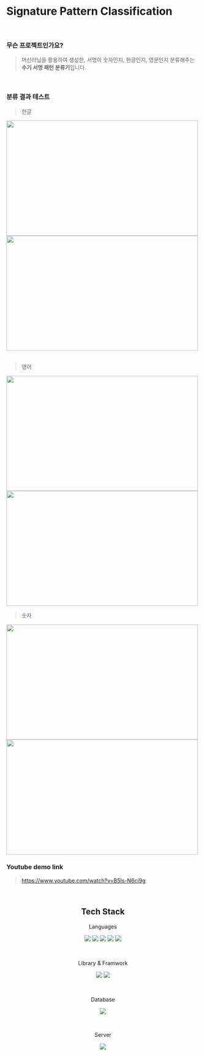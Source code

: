 # Signature Pattern Classification

<br>

### 무슨 프로젝트인가요?

> 머신러닝을 활용하여 생성한, 서명이 숫자인지, 한글인지, 영문인지 분류해주는 **수기 서명 패턴 분류기**입니다.
<br>

### 분류 결과 테스트

> 한글

<div>
  <img src="https://github.com/besforyou999/SignaturePatternClassification/assets/74638588/93da64ea-0b47-42e7-92a1-f99fe86c4723" width="500" height="300"/></a>
  <img src="https://github.com/besforyou999/SignaturePatternClassification/assets/74638588/3358e5fa-b484-46de-a72c-d31cbb572173" width="500" height="300"/></a>
</div>

<br>

>영어

<div>
  <img src="https://github.com/besforyou999/SignaturePatternClassification/assets/74638588/9d885083-e29d-4bd9-b864-ff700b6e92d6" width="500" height="300"/></a>
  <img src="https://github.com/besforyou999/SignaturePatternClassification/assets/74638588/9eaa80ec-adf4-4a48-aa1d-372028414966" width="500" height="300"/></a>
</div>

>숫자

<div>
  <img src="https://github.com/besforyou999/SignaturePatternClassification/assets/74638588/24506a41-355f-4150-899a-dfc7e22b10bb" width="500" height="300"/></a>
  <img src="https://github.com/besforyou999/SignaturePatternClassification/assets/74638588/114bd742-80d3-45f2-97f5-43ae589594f8" width="500" height="300"/></a>
</div>



### Youtube demo link

> https://www.youtube.com/watch?v=B5Is-N6cj9g
<br>

<div align="center">

## Tech Stack

Languages <br>

<img src="https://img.shields.io/badge/HTML5-E34F26?style=for-the-badge&logo=HTML5&logoColor=white"/></a>
<img src="https://img.shields.io/badge/CSS3-1572B6?style=for-the-badge&logo=CSS3&logoColor=white"/></a>
<img src="https://img.shields.io/badge/JavaScript-F7DF1E?style=for-the-badge&logo=JavaScript&logoColor=black"/></a>
<img src="https://img.shields.io/badge/Java-007396?style=for-the-badge&logo=Java&logoColor=white"/></a>
<img src="https://img.shields.io/badge/Python-14354C?style=for-the-badge&logo=python&logoColor=white"/></a>

<br>

Library & Framwork <br>

<img src="https://img.shields.io/badge/Spring-6DB33F?style=for-the-badge&logo=spring&logoColor=white"/></a>
<img src="https://img.shields.io/badge/Bootstrap-563D7C?style=for-the-badge&logo=bootstrap&logoColor=white"/></a>

<br>

Database <br>

<img src="https://img.shields.io/badge/MariaDB-003545?style=for-the-badge&logo=mariadb&logoColor=white"/></a>

<br>

Server <br>

<img src="https://img.shields.io/badge/Amazon_AWS-232F3E?style=for-the-badge&logo=amazon-aws&logoColor=white"/></a>

</div>
